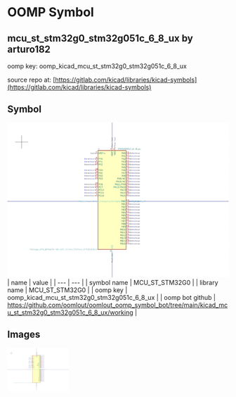 # OOMP Symbol  
## mcu_st_stm32g0_stm32g051c_6_8_ux  by arturo182  
  
oomp key: oomp_kicad_mcu_st_stm32g0_stm32g051c_6_8_ux  
  
source repo at: [https://gitlab.com/kicad/libraries/kicad-symbols](https://gitlab.com/kicad/libraries/kicad-symbols)  
## Symbol  
  
[![working.png](working_600.png)](working.png)  
| name | value | 
| --- | --- | 
| symbol name | MCU_ST_STM32G0 | 
| library name | MCU_ST_STM32G0 | 
| oomp key | oomp_kicad_mcu_st_stm32g0_stm32g051c_6_8_ux | 
| oomp bot github | https://github.com/oomlout/oomlout_oomp_symbol_bot/tree/main/kicad_mcu_st_stm32g0_stm32g051c_6_8_ux/working | 
## Images  
  
[![working.png](working_140.png)](working.png)  
